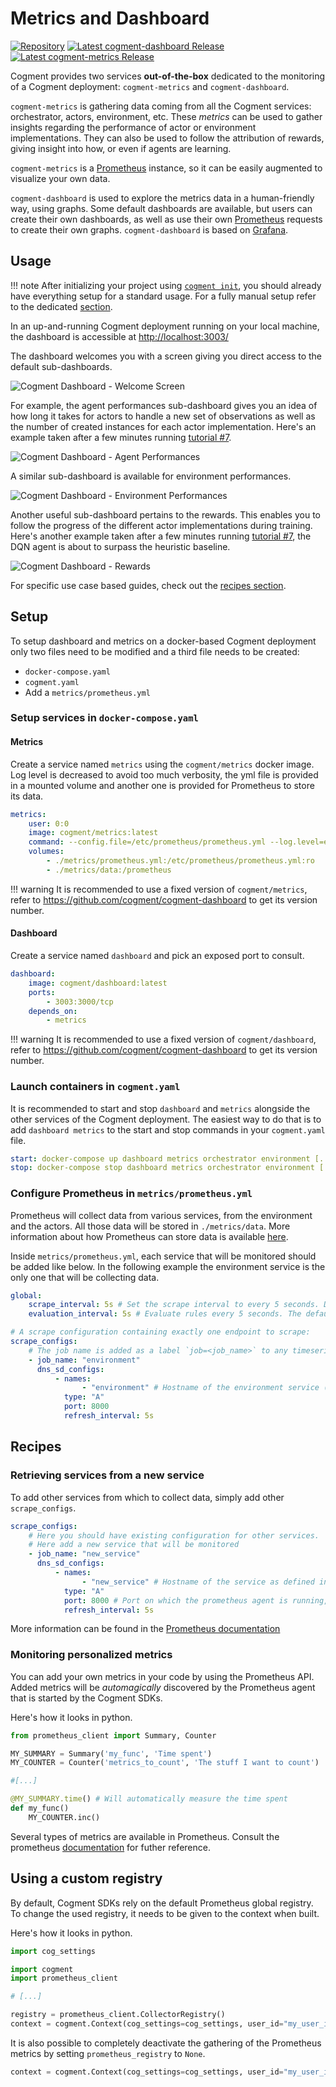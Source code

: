 # Metrics and Dashboard

[![Repository](https://img.shields.io/badge/repository-cogment%2Fcogment--dashboard-%23ffb400?style=flat-square&logo=github)](https://github.com/cogment/cogment-dashboard) [![Latest cogment-dashboard Release](https://img.shields.io/docker/v/cogment/dashboard?label=cogment-dashboard%20docker%20release&sort=semver&style=flat-square)](https://hub.docker.com/r/cogment/dashboard) [![Latest cogment-metrics Release](https://img.shields.io/docker/v/cogment/metrics?label=cogment-metrics%20docker%20release&sort=semver&style=flat-square)](https://hub.docker.com/r/cogment/metrics)

Cogment provides two services **out-of-the-box** dedicated to the monitoring of a Cogment deployment: `cogment-metrics` and `cogment-dashboard`.

`cogment-metrics` is gathering data coming from all the Cogment services: orchestrator, actors, environment, etc. These _metrics_ can be used to gather insights regarding the performance of actor or environment implementations. They can also be used to follow the attribution of rewards, giving insight into how, or even if agents are learning.

`cogment-metrics` is a [Prometheus](https://prometheus.io/) instance, so it can be easily augmented to visualize your own data.

`cogment-dashboard` is used to explore the metrics data in a human-friendly way, using graphs. Some default dashboards are available, but users can create their own dashboards, as well as use their own [Prometheus](https://prometheus.io/) requests to create their own graphs. `cogment-dashboard` is based on [Grafana](https://grafana.com/).

## Usage

<!-- prettier-ignore -->
!!! note
    After initializing your project using [`cogment init`](../../cogment/tutorial/1-bootstrap-and-data-structures.md), you should already have everything setup for a standard usage. For a fully manual setup refer to the dedicated [section](#setup).

In an up-and-running Cogment deployment running on your local machine, the dashboard is accessible at <http://localhost:3003/>

The dashboard welcomes you with a screen giving you direct access to the default sub-dashboards.

![Cogment Dashboard - Welcome Screen](./figures/cogment-dashboard-welcome.png)

For example, the agent performances sub-dashboard gives you an idea of how long it takes for actors to handle a new set of observations as well as the number of created instances for each actor implementation. Here's an example taken after a few minutes running [tutorial #7](../../cogment/tutorial/7-dqn-player.md).

![Cogment Dashboard - Agent Performances](./figures/cogment-dashboard-agent-performances.png)

A similar sub-dashboard is available for environment performances.

![Cogment Dashboard - Environment Performances](./figures/cogment-dashboard-environment-performances.png)

Another useful sub-dashboard pertains to the rewards. This enables you to follow the progress of the different actor implementations during training. Here's another example taken after a few minutes running [tutorial #7](../../cogment/tutorial/7-dqn-player.md), the DQN agent is about to surpass the heuristic baseline.

![Cogment Dashboard - Rewards](./figures/cogment-dashboard-rewards.png)

For specific use case based guides, check out the [recipes section](#recipes).

## Setup

To setup dashboard and metrics on a docker-based Cogment deployment only two files need to be modified and a third file needs to be created:

-   `docker-compose.yaml`
-   `cogment.yaml`
-   Add a `metrics/prometheus.yml`

### Setup services in `docker-compose.yaml`

#### Metrics

Create a service named `metrics` using the `cogment/metrics` docker image. Log level is decreased to avoid too much verbosity, the yml file is provided in a mounted volume and another one is provided for Prometheus to store its data.

```yaml
metrics:
    user: 0:0
    image: cogment/metrics:latest
    command: --config.file=/etc/prometheus/prometheus.yml --log.level=error
    volumes:
        - ./metrics/prometheus.yml:/etc/prometheus/prometheus.yml:ro
        - ./metrics/data:/prometheus
```

<!-- prettier-ignore -->
!!! warning
    It is recommended to use a fixed version of `cogment/metrics`, refer to <https://github.com/cogment/cogment-dashboard> to get its version number.

#### Dashboard

Create a service named `dashboard` and pick an exposed port to consult.

```yaml
dashboard:
    image: cogment/dashboard:latest
    ports:
        - 3003:3000/tcp
    depends_on:
        - metrics
```

<!-- prettier-ignore -->
!!! warning
    It is recommended to use a fixed version of `cogment/dashboard`, refer to <https://github.com/cogment/cogment-dashboard> to get its version number.

### Launch containers in `cogment.yaml`

It is recommended to start and stop `dashboard` and `metrics` alongside the other services of the Cogment deployment. The easiest way to do that is to add `dashboard metrics` to the start and stop commands in your `cogment.yaml` file.

```yaml
start: docker-compose up dashboard metrics orchestrator environment [...]
stop: docker-compose stop dashboard metrics orchestrator environment [...]
```

### Configure Prometheus in `metrics/prometheus.yml`

Prometheus will collect data from various services, from the environment and the actors. All those data will be stored in `./metrics/data`. More information about how Prometheus can store data is available [here](https://prometheus.io/docs/prometheus/latest/storage/).

Inside `metrics/prometheus.yml`, each service that will be monitored should be added like below. In the following example the environment service is the only one that will be collecting data.

```yaml
global:
    scrape_interval: 5s # Set the scrape interval to every 5 seconds. Default is every 1 minute.
    evaluation_interval: 5s # Evaluate rules every 5 seconds. The default is every 1 minute.

# A scrape configuration containing exactly one endpoint to scrape:
scrape_configs:
    # The job name is added as a label `job=<job_name>` to any timeseries scraped from this config.
    - job_name: "environment"
      dns_sd_configs:
          - names:
                - "environment" # Hostname of the environment service (from ./docker-compose.yaml)
            type: "A"
            port: 8000
            refresh_interval: 5s
```

## Recipes

### Retrieving services from a new service

To add other services from which to collect data, simply add other `scrape_configs`.

```yaml
scrape_configs:
    # Here you should have existing configuration for other services.
    # Here add a new service that will be monitored
    - job_name: "new_service"
      dns_sd_configs:
          - names:
                - "new_service" # Hostname of the service as defined in ./docker-compose.yaml
            type: "A"
            port: 8000 # Port on which the prometheus agent is running, Cogment SDKs uses 8000 by default
            refresh_interval: 5s
```

More information can be found in the [Prometheus documentation](https://prometheus.io/docs/prometheus/latest/getting_started/)

### Monitoring personalized metrics

You can add your own metrics in your code by using the Prometheus API. Added metrics will be _automagically_ discovered by the Prometheus agent that is started by the Cogment SDKs.

Here's how it looks in python.

```python
from prometheus_client import Summary, Counter

MY_SUMMARY = Summary('my_func', 'Time spent')
MY_COUNTER = Counter('metrics_to_count', 'The stuff I want to count')

#[...]

@MY_SUMMARY.time() # Will automatically measure the time spent
def my_func()
    MY_COUNTER.inc()
```

Several types of metrics are available in Prometheus. Consult the prometheus [documentation](https://prometheus.io/docs/concepts/metric_types/) for futher reference.

## Using a custom registry

By default, Cogment SDKs rely on the default Prometheus global registry. To change the used registry, it needs to be given to the context when built.

Here's how it looks in python.

```python
import cog_settings

import cogment
import prometheus_client

# [...]

registry = prometheus_client.CollectorRegistry()
context = cogment.Context(cog_settings=cog_settings, user_id="my_user_id", prometheus_registry=registry)
```

It is also possible to completely deactivate the gathering of the Prometheus metrics by setting `prometheus_registry` to `None`.

```python
context = cogment.Context(cog_settings=cog_settings, user_id="my_user_id", prometheus_registry=None)
```
